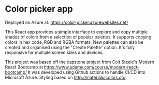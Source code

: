
# Color picker app

Deployed on Azure at: https://color-picker.azurewebsites.net/

This React app provides a simple interface to explore and copy multiple shades of colors from a selection of popular palettes. It supports copying colors in hex code, RGB and RGBA formats. New palettes can also be created and organised using the "Create Palette" option. It's fully responsive for multiple screen sizes and devices.

This project was based off the capstone project from Colt Steele's Modern React Bootcamp at https://www.udemy.com/course/modern-react-bootcamp/
It was developed using Github actions to handle CI/CD into Microsoft Azure.
Styling based on http://materialuicolors.co/.
